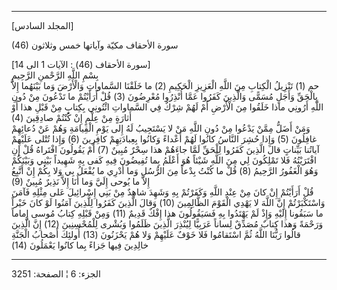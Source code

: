 ------------------------------------------------------------------------

\[المجلد السادس\]  
  
(46) سورة الأحقاف مكيّة وآياتها خمس وثلاثون  
  
\[سورة الأحقاف (46) : الآيات 1 الى 14\]  
بِسْمِ اللَّهِ الرَّحْمنِ الرَّحِيمِ  
حم (1) تَنْزِيلُ الْكِتابِ مِنَ اللَّهِ الْعَزِيزِ الْحَكِيمِ (2) ما خَلَقْنَا السَّماواتِ وَالْأَرْضَ
وَما بَيْنَهُما إِلاَّ بِالْحَقِّ وَأَجَلٍ مُسَمًّى وَالَّذِينَ كَفَرُوا عَمَّا أُنْذِرُوا مُعْرِضُونَ (3) قُلْ
أَرَأَيْتُمْ ما تَدْعُونَ مِنْ دُونِ اللَّهِ أَرُونِي ماذا خَلَقُوا مِنَ الْأَرْضِ أَمْ لَهُمْ شِرْكٌ فِي
السَّماواتِ ائْتُونِي بِكِتابٍ مِنْ قَبْلِ هذا أَوْ أَثارَةٍ مِنْ عِلْمٍ إِنْ كُنْتُمْ صادِقِينَ (4)  
وَمَنْ أَضَلُّ مِمَّنْ يَدْعُوا مِنْ دُونِ اللَّهِ مَنْ لا يَسْتَجِيبُ لَهُ إِلى يَوْمِ الْقِيامَةِ وَهُمْ عَنْ
دُعائِهِمْ غافِلُونَ (5) وَإِذا حُشِرَ النَّاسُ كانُوا لَهُمْ أَعْداءً وَكانُوا بِعِبادَتِهِمْ كافِرِينَ
(6) وَإِذا تُتْلى عَلَيْهِمْ آياتُنا بَيِّناتٍ قالَ الَّذِينَ كَفَرُوا لِلْحَقِّ لَمَّا جاءَهُمْ هذا سِحْرٌ
مُبِينٌ (7) أَمْ يَقُولُونَ افْتَراهُ قُلْ إِنِ افْتَرَيْتُهُ فَلا تَمْلِكُونَ لِي مِنَ اللَّهِ شَيْئاً هُوَ
أَعْلَمُ بِما تُفِيضُونَ فِيهِ كَفى بِهِ شَهِيداً بَيْنِي وَبَيْنَكُمْ وَهُوَ الْغَفُورُ الرَّحِيمُ (8) قُلْ ما
كُنْتُ بِدْعاً مِنَ الرُّسُلِ وَما أَدْرِي ما يُفْعَلُ بِي وَلا بِكُمْ إِنْ أَتَّبِعُ إِلاَّ ما يُوحى إِلَيَّ
وَما أَنَا إِلاَّ نَذِيرٌ مُبِينٌ (9)  
قُلْ أَرَأَيْتُمْ إِنْ كانَ مِنْ عِنْدِ اللَّهِ وَكَفَرْتُمْ بِهِ وَشَهِدَ شاهِدٌ مِنْ بَنِي إِسْرائِيلَ عَلى مِثْلِهِ
فَآمَنَ وَاسْتَكْبَرْتُمْ إِنَّ اللَّهَ لا يَهْدِي الْقَوْمَ الظَّالِمِينَ (10) وَقالَ الَّذِينَ كَفَرُوا
لِلَّذِينَ آمَنُوا لَوْ كانَ خَيْراً ما سَبَقُونا إِلَيْهِ وَإِذْ لَمْ يَهْتَدُوا بِهِ فَسَيَقُولُونَ هذا إِفْكٌ
قَدِيمٌ (11) وَمِنْ قَبْلِهِ كِتابُ مُوسى إِماماً وَرَحْمَةً وَهذا كِتابٌ مُصَدِّقٌ لِساناً عَرَبِيًّا
لِيُنْذِرَ الَّذِينَ ظَلَمُوا وَبُشْرى لِلْمُحْسِنِينَ (12) إِنَّ الَّذِينَ قالُوا رَبُّنَا اللَّهُ ثُمَّ
اسْتَقامُوا فَلا خَوْفٌ عَلَيْهِمْ وَلا هُمْ يَحْزَنُونَ (13) أُولئِكَ أَصْحابُ الْجَنَّةِ خالِدِينَ فِيها
جَزاءً بِما كانُوا يَعْمَلُونَ (14)

------------------------------------------------------------------------

الجزء: 6 ¦ الصفحة: 3251
